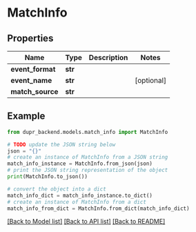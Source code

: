 # MatchInfo


## Properties

Name | Type | Description | Notes
------------ | ------------- | ------------- | -------------
**event_format** | **str** |  | 
**event_name** | **str** |  | [optional] 
**match_source** | **str** |  | 

## Example

```python
from dupr_backend.models.match_info import MatchInfo

# TODO update the JSON string below
json = "{}"
# create an instance of MatchInfo from a JSON string
match_info_instance = MatchInfo.from_json(json)
# print the JSON string representation of the object
print(MatchInfo.to_json())

# convert the object into a dict
match_info_dict = match_info_instance.to_dict()
# create an instance of MatchInfo from a dict
match_info_from_dict = MatchInfo.from_dict(match_info_dict)
```
[[Back to Model list]](../README.md#documentation-for-models) [[Back to API list]](../README.md#documentation-for-api-endpoints) [[Back to README]](../README.md)


